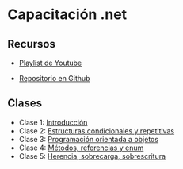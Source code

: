 # Capacitación .net

## Recursos

* [Playlist de Youtube](https://www.youtube.com/playlist?list=PL4irC4YYLZzJYeOfVqtAYIRl2KM8feUSg)

* [Repositorio en Github](https://github.com/diegojserrano/vates-net-2023)

## Clases

* Clase 1: [Introducción](./clase01)
* Clase 2: [Estructuras condicionales y repetitivas](./clase02)
* Clase 3: [Programación orientada a objetos](./clase03)
* Clase 4: [Métodos, referencias y enum](./clase04)
* Clase 5: [Herencia, sobrecarga, sobrescritura](./clase05)


